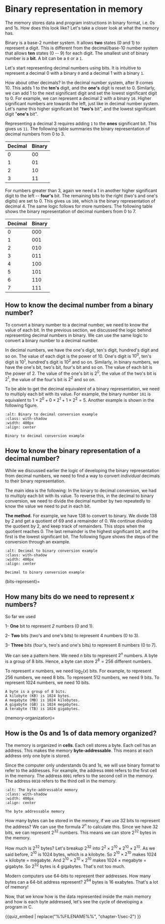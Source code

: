 # Binary representation in memory 

The memory stores data and program instructions in binary format, i.e. 0s and 1s. How does this look like? Let's take a closer look at what the memory has.

Binary is a base-2 number system. It allows **two** states (0 and 1) to represent a digit. This is different from the decimal/base-10 number system that allows **ten** states (0 -- 9) for each digit. The smallest unit of binary number is a **bit**. A bit can be a `0` or a `1`. 

Let's start representing decimal numbers using bits. It is intuitive to represent a decimal 0 with a binary `0` and a decimal 1 with a binary `1`. 

How about other decimals? In the decimal number system, after 9 comes 10. This adds 1 to the **ten's** digit, and the **one's** digit is reset to 0. Similarly, we can add 1 to the next significant digit and set the lowest significant digit to 0. For example, we can represent a decimal 2 with a binary `10`. Higher significant numbers are towards the left, just like in decimal number system. Let's name this higher significant bit "**two's** bit", and the lowest significant digit "**one's** bit".

Representing a decimal 3 requires adding `1` to the **ones** significant bit. This gives us `11`. The following table summaries the binary representation of decimal numbers from 0 to 3.

| Decimal | Binary |
| ------- | ------ |
| 0       | 00     |
| 1       | 01     |
| 2       | 10     |
| 3       | 11     |

For numbers greater than 3, again we need a 1 in another higher significant digit to the left -- **four's** bit. The remaining bits to the right (two's and one's digits) are set to 0. This gives us `100`, which is the binary representation of decimal 4. The same logic follows for more numbers. The following table shows the binary representation of decimal numbers from 0 to 7.

| Decimal | Binary |
| ------- | ------ |
| 0       | 000    |
| 1       | 001    |
| 2       | 010    |
| 3       | 011    |
| 4       | 100    |
| 5       | 101    |
| 6       | 110    |
| 7       | 111    |

## How to know the decimal number from a binary number?

To convert a binary number to a decimal number, we need to know the value of each bit. In the previous section, we discussed the logic behind representing decimal numbers in binary. We can use the same logic to convert a binary number to a decimal number.

In decimal numbers, we have the one's digit, ten's digit, hundred's digit and so on. The value of each digit is the power of $10$. One's digit is $10^0$, ten's digit is $10^1$, hundred's digit is $10^2$ and so on. Similarly, in binary numbers, we have the one's bit, two's bit, four's bit and so on. The value of each bit is the power of $2$. The value of the one's bit is $2^0$, the value of the two's bit is $2^1$, the value of the four's bit is $2^2$ and so on.

To be able to get the decimal equivalent of a binary representation, we need to multiply each bit with its value. For example, the binary number `101` is equivalent to $1 \times 2^0 + 0 \times 2^1 + 1 \times 2^2 = 5$. Another example is shown in the following figure.

```{figure} ./images/binary-decimal.png
:alt: Binary to decimal conversion example
:class: with-shadow
:width: 400px
:align: center

Binary to decimal conversion example
```

## How to know the binary representation of a decimal number?

While we discussed earlier the logic of developing the binary representation from decimal numbers, we need to find a way to convert *individual* decimals to their binary representation. 

The main idea is the following: In the binary to decimal conversion, we had to multiply each bit with its value. To reverse this, in the decimal to binary conversion, we need to divide the decimal number by two repeatedly to know the value we need to put in each bit.

**The method.** For example, we have 138 to convert to binary. We divide 138 by 2 and get a quotient of 69 and a remainder of 0. We continue dividing the quotient by 2, and keep track of remainders. This stops when the quotient reaches 0. The last remainder is the highest significant bit, and the first is the lowest significant bit. The following figure shows the steps of the conversion through an example.

```{figure} ./images/decimal-binary.png
:alt: Decimal to binary conversion example
:class: with-shadow
:width: 400px
:align: center

Decimal to binary conversion example
```

(bits-represent)=
## How many bits do we need to represent $x$ numbers? 

So far we used

1-  **One** bit to represent *2* numbers (0 and 1). 

2- **Two** bits (two's and one's bits) to represent 4 numbers (0 to 3). 

3- **Three** bits (four's, two's and one's bits) to represent 8 numbers (0 to 7).

We can see a pattern here. We need $n$ bits to represent $2^n$ numbers. A byte is a group of 8 bits. Hence, a byte can store $2^8 = 256$ different numbers. 

To represent $x$ numbers, we need $\log_2(x)$ bits. For example, to represent 256 numbers, we need 8 bits. To represent 512 numbers, we need 9 bits. To represent 1024 numbers, we need 10 bits.

```{note}
A byte is a group of 8 bits. 
A kilobyte (KB) is 1024 bytes.
A megabyte (MB) is 1024 kilobytes.
A gigabyte (GB) is 1024 megabytes.
A terabyte (TB) is 1024 gigabytes.
```
(memory-organization)=
## How is the 0s and 1s of data memory organized?

The memory is organized in **cells**. Each cell stores a byte. Each cell has an address. This makes the memory **byte-addressable**. This means at each address only one byte is stored. 

Since the computer only understands 0s and 1s, we will use binary format to refer to the addresses. For example, the address `0000` refers to the first cell in the memory. The address `0001` refers to the second cell in the memory. The address `0010` refers to the third cell in the memory.

```{figure} ./images/byte-addressable.png
:alt: The byte-addressable memory
:class: with-shadow
:width: 400px
:align: center

The byte addressable memory
```

How many bytes can be stored in the memory, if we use 32 bits to represent the address? We can use the formula $2^n$ to calculate this. Since we have 32 bits, we can represent $2^{32}$ numbers. This means we can store $2^{32}$ bytes in the memory. 

How much is $2^{32}$ bytes? Let's breakup $2^{32}$ into $2^2 \times 2^{10} \times 2^{10} \times 2^{10}$. As we said before, $2^{10}$ is 1024 bytes, which is a kilobyte. So $2^{10} \times 2^{10}$ makes 1024 $\times$ kilobyte = megabyte. And $2^{10} \times 2^{10} \times 2^{10}$ makes 1024 $\times$ megabyte = gigabyte. So $2^{32}$ bytes is 4 gigabytes. That's not too much. 

Modern computers use 64-bits to represent their addresses. How many bytes can a 64-bit address represent? $2^{64}$ bytes is 16 exabytes. That's a lot of memory!

Now, that we know how is the data represented inside the main memory and how is each byte addressed, let's see the cycle of developing a program in C. 

{{quiz_embed | replace("%%FILENAME%%", "chapter-1/sec-2") }}